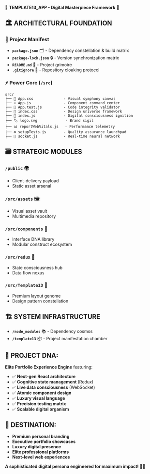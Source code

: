 🌟 **TEMPLATE13_APP - Digital Masterpiece Framework** 🌟

## 🏛️ **ARCHITECTURAL FOUNDATION**

### 🔮 **Project Manifest**
- **`package.json`** 🗂️ - Dependency constellation & build matrix
- **`package-lock.json`** 🔒 - Version synchronization matrix
- **`README.md`** 📜 - Project grimoire
- **`.gitignore`** 👻 - Repository cloaking protocol

### ⚡ **Power Core (`/src`)**
```
src/
├── 🎨 App.css              - Visual symphony canvas
├── ⚛️ App.js               - Component command center
├── 🧪 App.test.js          - Code integrity validator
├── 🎯 index.css            - Design universe framework
├── 🚀 index.js             - Digital consciousness ignition
├── 🏷️ logo.svg             - Brand sigil
├── 📊 reportWebVitals.js   - Performance telemetry
├── ⚙️ setupTests.js        - Quality assurance launchpad
├── 🔌 socket.js            - Real-time neural network
```

## 🗃️ **STRATEGIC MODULES**

### **`/public`** 🌍
- Client-delivery payload
- Static asset arsenal

### **`/src/assets`** 🖼️
- Visual asset vault
- Multimedia repository

### **`/src/components`** 🧩
- Interface DNA library
- Modular construct ecosystem

### **`/src/redux`** 🧠
- State consciousness hub
- Data flow nexus

### **`/src/Template13`** 💎
- Premium layout genome
- Design pattern constellation

## 🏗️ **SYSTEM INFRASTRUCTURE**
- **`/node_modules`** 📚 - Dependency cosmos
- **`/template13`** 📦 - Project manifestation chamber

## 🎯 **PROJECT DNA:**
**Elite Portfolio Experience Engine** featuring:

- ✅ **Next-gen React architecture**
- ✅ **Cognitive state management** (Redux)
- ✅ **Live data consciousness** (WebSocket)
- ✅ **Atomic component design**
- ✅ **Luxury visual language**
- ✅ **Precision testing matrix**
- ✅ **Scalable digital organism**

## 💫 **DESTINATION:**
- **Premium personal branding**
- **Executive portfolio showcases**
- **Luxury digital presence**
- **Elite professional platforms**
- **Next-level web experiences**

**A sophisticated digital persona engineered for maximum impact!** 🚀✨
